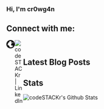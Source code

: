 ### Hi, I'm cr0wg4n


## Connect with me:

[<img align="left" alt="codeSTACKr.com" width="22px" src="https://raw.githubusercontent.com/iconic/open-iconic/master/svg/globe.svg" />][website]
[<img align="left" alt="codeSTACKr | LinkedIn" width="22px" src="https://cdn.jsdelivr.net/npm/simple-icons@v3/icons/linkedin.svg"/>][linkedin]
<br />

## Latest Blog Posts 
<!-- BLOG-POST-LIST:START -->
<!-- BLOG-POST-LIST:END -->

## Stats

<img align="left" alt="codeSTACKr's Github Stats" src="https://github-readme-stats.codestackr.vercel.app/api?username=cr0wg4n&show_icons=true&hide_border=true" />


[website]: https://medium.com/@cr0wg4n
[linkedin]: https://www.linkedin.com/in/mauricio-matias-conde-a541901a6/